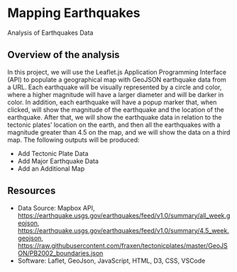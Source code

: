 # Mapping Earthquakes
  Analysis of Earthquakes Data
  
## Overview of the analysis
In this project, we will use the Leaflet.js Application Programming Interface (API) to populate a geographical map with GeoJSON earthquake data from a URL. Each earthquake will be visually represented by a circle and color, where a higher magnitude will have a larger diameter and will be darker in color. In addition, each earthquake will have a popup marker that, when clicked, will show the magnitude of the earthquake and the location of the earthquake.
After that, we will show the earthquake data in relation to the tectonic plates’ location on the earth, and then all the earthquakes with a magnitude greater than 4.5 on the map, and we will show the data on a third map.
The following outputs will be produced:

- Add Tectonic Plate Data
- Add Major Earthquake Data
- Add an Additional Map
  
## Resources
- Data Source: Mapbox API, https://earthquake.usgs.gov/earthquakes/feed/v1.0/summary/all_week.geojson, https://earthquake.usgs.gov/earthquakes/feed/v1.0/summary/4.5_week.geojson,  https://raw.githubusercontent.com/fraxen/tectonicplates/master/GeoJSON/PB2002_boundaries.json
- Software: Laflet, GeoJson, JavaScript, HTML, D3, CSS, VSCode
